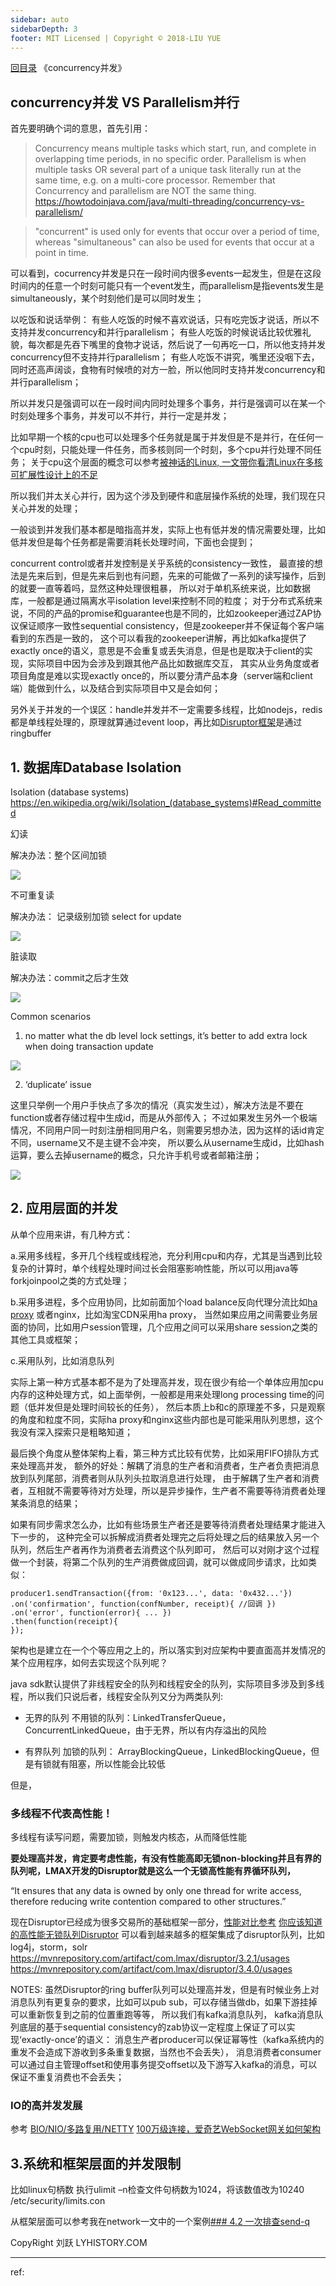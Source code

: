 ```yaml
---
sidebar: auto
sidebarDepth: 3
footer: MIT Licensed | Copyright © 2018-LIU YUE
---
```


[回目录](/docs/software)  《concurrency并发》

## concurrency并发 VS Parallelism并行
首先要明确个词的意思，首先引用：
> Concurrency means multiple tasks which start, run, and complete in overlapping time periods, in no specific order. Parallelism is when multiple tasks OR several part of a unique task literally run at the same time, e.g. on a multi-core processor. Remember that Concurrency and parallelism are NOT the same thing.
> https://howtodoinjava.com/java/multi-threading/concurrency-vs-parallelism/

>"concurrent" is used only for events that occur over a period of time, whereas "simultaneous" can also be used for events that occur at a point in time.

可以看到，cocurrency并发是只在一段时间内很多events一起发生，但是在这段时间内的任意一个时刻可能只有一个event发生，而parallelism是指events发生是simultaneously，某个时刻他们是可以同时发生；

以吃饭和说话举例：
有些人吃饭的时候不喜欢说话，只有吃完饭才说话，所以不支持并发concurrency和并行parallelism；
有些人吃饭的时候说话比较优雅礼貌，每次都是先吞下嘴里的食物才说话，然后说了一句再吃一口，所以他支持并发concurrency但不支持并行parallelism；
有些人吃饭不讲究，嘴里还没咽下去，同时还高声阔谈，食物有时候喷的对方一脸，所以他同时支持并发concurrency和并行parallelism；

所以并发只是强调可以在一段时间内同时处理多个事务，并行是强调可以在某一个时刻处理多个事务，并发可以不并行，并行一定是并发；

比如早期一个核的cpu也可以处理多个任务就是属于并发但是不是并行，在任何一个cpu时刻，只能处理一件任务，而多核则同一个时刻，多个cpu并行处理不同任务；
关于cpu这个层面的概念可以参考[被神话的Linux, 一文带你看清Linux在多核可扩展性设计上的不足](https://mp.weixin.qq.com/s/ntGv1ObIgi4SeCf7GhfAnQ)

所以我们并太关心并行，因为这个涉及到硬件和底层操作系统的处理，我们现在只关心并发的处理；

一般谈到并发我们基本都是暗指高并发，实际上也有低并发的情况需要处理，比如低并发但是每个任务都是需要消耗长处理时间，下面也会提到；

concurrent control或者并发控制是关乎系统的consistency一致性，
最直接的想法是先来后到，但是先来后到也有问题，先来的可能做了一系列的读写操作，后到的就要一直等着吗，显然这种处理很粗暴，
所以对于单机系统来说，比如数据库，一般都是通过隔离水平isolation level来控制不同的粒度；
对于分布式系统来说，不同的产品的promise和guarantee也是不同的，比如zookeeper通过ZAP协议保证顺序一致性sequential consistency，但是zookeeper并不保证每个客户端看到的东西是一致的，
这个可以看我的zookeeper讲解，再比如kafka提供了exactly once的语义，意思是不会重复或丢失消息，但是也是取决于client的实现，实际项目中因为会涉及到跟其他产品比如数据库交互，
其实从业务角度或者项目角度是难以实现exactly once的，所以要分清产品本身（server端和client端）能做到什么，以及结合到实际项目中又是会如何；

另外关于并发的一个误区：handle并发并不一定需要多线程，比如nodejs，redis都是单线程处理的，原理就算通过event loop，再比如[Disruptor框架](/software/buildingblock/disruptor.md)是通过ringbuffer

## 1. 数据库Database Isolation
 
Isolation (database systems) https://en.wikipedia.org/wiki/Isolation_(database_systems)#Read_committed

幻读

解决办法：整个区间加锁

![](/docs/docs_image/software/concurrent/concurrent_db01.png)

不可重复读

解决办法： 记录级别加锁 select for update

![](/docs/docs_image/software/concurrent/concurrent_db02.png)

脏读取

解决办法：commit之后才生效

![](/docs/docs_image/software/concurrent/concurrent_db03.png)

Common scenarios

1) no matter what the db level lock settings, it’s better to add extra lock when doing transaction update

![](/docs/docs_image/software/concurrent/concurrent_db04.png)

2) ‘duplicate’ issue

这里只举例一个用户手快点了多次的情况（真实发生过），解决方法是不要在function或者存储过程中生成id，而是从外部传入；
不过如果发生另外一个极端情况，不同用户同一时刻注册相同用户名，则需要另想办法，因为这样的话id肯定不同，username又不是主键不会冲突，
所以要么从username生成id，比如hash运算，要么去掉username的概念，只允许手机号或者邮箱注册；

![](/docs/docs_image/software/concurrent/concurrent_db05.png)

## 2. 应用层面的并发

从单个应用来讲，有几种方式：

a.采用多线程，多开几个线程或线程池，充分利用cpu和内存，尤其是当遇到比较复杂的计算时，单个线程处理时间过长会阻塞影响性能，所以可以用java等forkjoinpool之类的方式处理；

b.采用多进程，多个应用协同，比如前面加个load balance反向代理分流比如[ha proxy](https://www.haproxy.org/) 或者nginx，比如淘宝CDN采用ha proxy，
当然如果应用之间需要业务层面的协同，比如用户session管理，几个应用之间可以采用share session之类的其他工具或框架；

c.采用队列，比如消息队列

实际上第一种方式基本都不是为了处理高并发，现在很少有给一个单体应用加cpu内存的这种处理方式，如上面举例，一般都是用来处理long processing time的问题（低并发但是处理时间较长的任务），
然后本质上b和c的原理差不多，只是观察的角度和粒度不同，实际ha proxy和nginx这些内部也是可能采用队列思想，这个我没有深入探索只是粗略知道；

最后换个角度从整体架构上看，第三种方式比较有优势，比如采用FIFO排队方式来处理高并发，
额外的好处：解耦了消息的生产者和消费者，生产者负责把消息放到队列尾部，消费者则从队列头拉取消息进行处理，
由于解耦了生产者和消费者，互相就不需要等待对方处理，所以是异步操作，生产者不需要等待消费者处理某条消息的结果；

如果有同步需求怎么办，比如有些场景生产者还是要等待消费者处理结果才能进入下一步的，
这种完全可以拆解成消费者处理完之后将处理之后的结果放入另一个队列，然后生产者再作为消费者去消费这个队列即可，
然后可以对刚才这个过程做一个封装，将第二个队列的生产消费做成回调，就可以做成同步请求，比如类似：

```
producer1.sendTransaction({from: '0x123...', data: '0x432...'})
.on('confirmation', function(confNumber, receipt){ //回调 })
.on('error', function(error){ ... })
.then(function(receipt){
});
```
架构也是建立在一个个等应用之上的，所以落实到对应架构中要直面高并发情况的某个应用程序，如何去实现这个队列呢？

java sdk默认提供了非线程安全的队列和线程安全的队列，实际项目多涉及到多线程，所以我们只说后者，线程安全队列又分为两类队列:
+ 无界的队列 
不用锁的队列：LinkedTransferQueue，ConcurrentLinkedQueue，由于无界，所以有内存溢出的风险

+ 有界队列
加锁的队列： ArrayBlockingQueue，LinkedBlockingQueue，但是有锁就有阻塞，所以性能会比较低

但是，
### 多线程不代表高性能！
多线程有读写问题，需要加锁，则触发内核态，从而降低性能

**要处理高并发，肯定要考虑性能，有没有性能高即无锁non-blocking并且有界的队列呢，LMAX开发的Disruptor就是这么一个无锁高性能有界循环队列，**

“It ensures that any data is owned by only one thread for write access, therefore reducing write contention compared to other structures.”

现在Disruptor已经成为很多交易所的基础框架一部分，[性能对比参考](https://github.com/LMAX-Exchange/disruptor/wiki/Performance-Results)
[你应该知道的高性能无锁队列Disruptor](https://juejin.im/post/5b5f10d65188251ad06b78e3)
可以看到越来越多的框架集成了disruptor队列，比如log4j，storm，solr
https://mvnrepository.com/artifact/com.lmax/disruptor/3.2.1/usages
https://mvnrepository.com/artifact/com.lmax/disruptor/3.4.0/usages

NOTES:
虽然Disruptor的ring buffer队列可以处理高并发，但是有时候业务上对消息队列有更复杂的要求，比如可以pub sub，可以存储当做db，如果下游挂掉可以重新恢复到之前的位置重跑等等，
所以我们有kafka消息队列，
kafka消息队列底层的基于sequential consistency的zab协议一定程度上保证了可以实现‘exactly-once’的语义：
消息生产者producer可以保证幂等性（kafka系统内的重发不会造成下游收到多条重复数据，当然也不会丢失），
消息消费者consumer可以通过自主管理offset和使用事务提交offset以及下游写入kafka的消息，可以保证不重复消费也不会丢失；

### IO的高并发发展
参考 [BIO/NIO/多路复用/NETTY](/software/buildingblock/nio_epoll.md)
[100万级连接，爱奇艺WebSocket网关如何架构](https://mp.weixin.qq.com/s/H3HPpW2w88v0tDCbQIh7CA)
## 3.系统和框架层面的并发限制

比如linux句柄数 执行ulimit –n检查文件句柄数为1024，将该数值改为10240
/etc/security/limits.con

从框架层面可以参考我在network一文中的一个案例[### 4.2 一次排查send-q](/docs/software/network)

CopyRight 刘跃 LYHISTORY.COM

---

ref:




<disqus/>